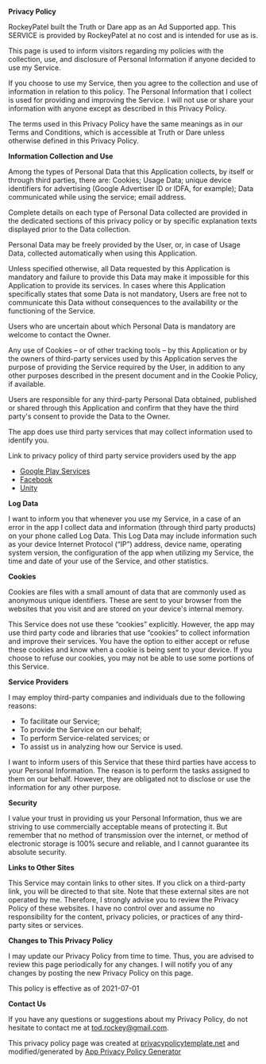 **Privacy Policy**

RockeyPatel built the Truth or Dare app as an Ad Supported app. This SERVICE is provided by RockeyPatel at no cost and is intended for use as is.

This page is used to inform visitors regarding my policies with the collection, use, and disclosure of Personal Information if anyone decided to use my Service.

If you choose to use my Service, then you agree to the collection and use of information in relation to this policy. The Personal Information that I collect is used for 
providing and improving the Service. I will not use or share your information with anyone except as described in this Privacy Policy.

The terms used in this Privacy Policy have the same meanings as in our Terms and Conditions, which is accessible at Truth or Dare unless otherwise defined in this 
Privacy Policy.

**Information Collection and Use**


Among the types of Personal Data that this Application collects, by itself or through third parties, there are: Cookies; Usage Data; unique device identifiers for 
advertising (Google Advertiser ID or IDFA, for example); Data communicated while using the service; email address.

Complete details on each type of Personal Data collected are provided in the dedicated sections of this privacy policy or by specific explanation texts displayed prior
to the Data collection.

Personal Data may be freely provided by the User, or, in case of Usage Data, collected automatically when using this Application.

Unless specified otherwise, all Data requested by this Application is mandatory and failure to provide this Data may make it impossible for this Application to provide 
its services. In cases where this Application specifically states that some Data is not mandatory, Users are free not to communicate this Data without consequences to
the availability or the functioning of the Service.

Users who are uncertain about which Personal Data is mandatory are welcome to contact the Owner.

Any use of Cookies – or of other tracking tools – by this Application or by the owners of third-party services used by this Application serves the purpose of providing 
the Service required by the User, in addition to any other purposes described in the present document and in the Cookie Policy, if available.

Users are responsible for any third-party Personal Data obtained, published or shared through this Application and confirm that they have the third party's consent to
provide the Data to the Owner.

The app does use third party services that may collect information used to identify you.

Link to privacy policy of third party service providers used by the app

*   [Google Play Services](https://www.google.com/policies/privacy/)
*   [Facebook](https://www.facebook.com/about/privacy/update/printable)
*   [Unity](https://unity3d.com/legal/privacy-policy)

**Log Data**

I want to inform you that whenever you use my Service, in a case of an error in the app I collect data and information (through third party products) on your phone called 
Log Data. This Log Data may include information such as your device Internet Protocol (“IP”) address, device name, operating system version, the configuration of the app 
when utilizing my Service, the time and date of your use of the Service, and other statistics.

**Cookies**

Cookies are files with a small amount of data that are commonly used as anonymous unique identifiers. These are sent to your browser from the websites that you visit and 
are stored on your device's internal memory.

This Service does not use these “cookies” explicitly. However, the app may use third party code and libraries that use “cookies” to collect information and improve their 
services. You have the option to either accept or refuse these cookies and know when a cookie is being sent to your device. If you choose to refuse our cookies, you may 
not be able to use some portions of this Service.

**Service Providers**

I may employ third-party companies and individuals due to the following reasons:

*   To facilitate our Service;
*   To provide the Service on our behalf;
*   To perform Service-related services; or
*   To assist us in analyzing how our Service is used.

I want to inform users of this Service that these third parties have access to your Personal Information. The reason is to perform the tasks assigned to them on our
behalf. However, they are obligated not to disclose or use the information for any other purpose.

**Security**

I value your trust in providing us your Personal Information, thus we are striving to use commercially acceptable means of protecting it. But remember that no method of 
transmission over the internet, or method of electronic storage is 100% secure and reliable, and I cannot guarantee its absolute security.

**Links to Other Sites**

This Service may contain links to other sites. If you click on a third-party link, you will be directed to that site. Note that these external sites are not operated by me.
Therefore, I strongly advise you to review the Privacy Policy of these websites. I have no control over and assume no responsibility for the content, privacy policies, or 
practices of any third-party sites or services.

**Changes to This Privacy Policy**

I may update our Privacy Policy from time to time. Thus, you are advised to review this page periodically for any changes. I will notify you of any changes by posting the
new Privacy Policy on this page.

This policy is effective as of 2021-07-01

**Contact Us**

If you have any questions or suggestions about my Privacy Policy, do not hesitate to contact me at tod.rockey@gmail.com.

This privacy policy page was created at [privacypolicytemplate.net](https://privacypolicytemplate.net) and
modified/generated by [App Privacy Policy Generator](https://app-privacy-policy-generator.nisrulz.com/)
